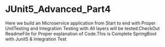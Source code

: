 # JUnit5_Advanced_Part4
Here we build an Microservice application from Start to end with Proper UnitTesting and Integration Testing with All layers will be tested.CheckOut ReadmeFile for Proper explanation of Code.This is Complete SpringBoot with Junit5 &amp; Integration Test
